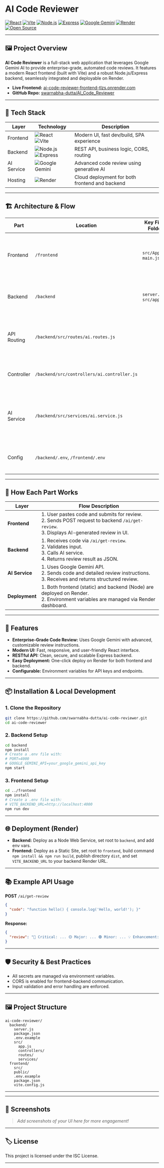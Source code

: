 # AI Code Reviewer

[![React](https://img.shields.io/badge/Frontend-React-61DAFB?logo=react)](https://react.dev/) 
[![Vite](https://img.shields.io/badge/Bundler-Vite-646CFF?logo=vite)](https://vitejs.dev/) 
[![Node.js](https://img.shields.io/badge/Backend-Node.js-339933?logo=node.js)](https://nodejs.org/) 
[![Express](https://img.shields.io/badge/API-Express-000000?logo=express)](https://expressjs.com/) 
[![Google Gemini](https://img.shields.io/badge/AI-Google%20Gemini-4285F4?logo=google)](https://ai.google.dev/) 
[![Render](https://img.shields.io/badge/Hosting-Render-46E3B7?logo=render)](https://render.com/) 
[![Open Source](https://img.shields.io/badge/License-ISC-blue)](LICENSE)

---

## 🖼️ Project Overview

**AI Code Reviewer** is a full-stack web application that leverages Google Gemini AI to provide enterprise-grade, automated code reviews. It features a modern React frontend (built with Vite) and a robust Node.js/Express backend, seamlessly integrated and deployable on Render.

- **Live Frontend:** [ai-code-reviewer-frontend-tlzs.onrender.com]()
- **GitHub Repo:** [swarnabha-dutta/AI_Code_Reviewer](https://github.com/swarnabha-dutta/AI_Code_Reviewer)

---

## 🚀 **Tech Stack**

| Layer      | Technology         | Description                                      |
|------------|--------------------|--------------------------------------------------|
| Frontend   | ![React](https://img.shields.io/badge/-React-61DAFB?logo=react) <br> ![Vite](https://img.shields.io/badge/-Vite-646CFF?logo=vite) | Modern UI, fast dev/build, SPA experience        |
| Backend    | ![Node.js](https://img.shields.io/badge/-Node.js-339933?logo=node.js) <br> ![Express](https://img.shields.io/badge/-Express-000000?logo=express) | REST API, business logic, CORS, routing          |
| AI Service | ![Google Gemini](https://img.shields.io/badge/-Google%20Gemini-4285F4?logo=google) | Advanced code review using generative AI         |
| Hosting    | ![Render](https://img.shields.io/badge/-Render-46E3B7?logo=render) | Cloud deployment for both frontend and backend   |

---

## 🏗️ Architecture & Flow

| Part         | Location         | Key Files / Folders                | Description                                                                                 |
|--------------|------------------|------------------------------------|---------------------------------------------------------------------------------------------|
| Frontend     | `/frontend`      | `src/App.jsx`, `main.jsx`          | React SPA for user interaction, code input, and displaying AI reviews                       |
| Backend      | `/backend`       | `server.js`, `src/app.js`          | Express server, API routing, CORS, JSON parsing                                             |
| API Routing  | `/backend/src/routes/ai.routes.js` |                            | Defines `/ai/get-review` POST endpoint for code review requests                             |
| Controller   | `/backend/src/controllers/ai.controller.js` |                | Handles API logic, input validation, error handling                                         |
| AI Service   | `/backend/src/services/ai.service.js` |                        | Integrates with Google Gemini API, applies enterprise-grade review instructions             |
| Config       | `/backend/.env`, `/frontend/.env`   |                        | Environment variables for API keys, backend URL, etc.                                       |

---

## 🔄 How Each Part Works

| Layer      | Flow Description                                                                                  |
|------------|--------------------------------------------------------------------------------------------------|
| **Frontend** | 1. User pastes code and submits for review.<br>2. Sends POST request to backend `/ai/get-review`.<br>3. Displays AI-generated review in UI. |
| **Backend**  | 1. Receives code via `/ai/get-review`.<br>2. Validates input.<br>3. Calls AI service.<br>4. Returns review result as JSON. |
| **AI Service** | 1. Uses Google Gemini API.<br>2. Sends code and detailed review instructions.<br>3. Receives and returns structured review. |
| **Deployment** | 1. Both frontend (static) and backend (Node) are deployed on Render.<br>2. Environment variables are managed via Render dashboard. |

---

## 🧩 Features

- **Enterprise-Grade Code Review:**  Uses Google Gemini with advanced, customizable review instructions.
- **Modern UI:**  Fast, responsive, and user-friendly React interface.
- **RESTful API:**  Clean, secure, and scalable Express backend.
- **Easy Deployment:**  One-click deploy on Render for both frontend and backend.
- **Configurable:**  Environment variables for API keys and endpoints.

---

## 📦 Installation & Local Development

### 1. **Clone the Repository**
```bash
git clone https://github.com/swarnabha-dutta/ai-code-reviewer.git
cd ai-code-reviewer
```

### 2. **Backend Setup**
```bash
cd backend
npm install
# Create a .env file with:
# PORT=4000
# GOOGLE_GEMINI_API=your_google_gemini_api_key
npm start
```

### 3. **Frontend Setup**
```bash
cd ../frontend
npm install
# Create a .env file with:
# VITE_BACKEND_URL=http://localhost:4000
npm run dev
```

---

## 🌐 Deployment (Render)

- **Backend:** Deploy as a Node Web Service, set root to `backend`, and add env vars.
- **Frontend:** Deploy as a Static Site, set root to `frontend`, build command `npm install && npm run build`, publish directory `dist`, and set `VITE_BACKEND_URL` to your backend Render URL.

---

## 📚 Example API Usage

**POST** `/ai/get-review`
```json
{
  "code": "function hello() { console.log('Hello, world!'); }"
}
```
**Response:**
```json
{
  "review": "🔴 Critical: ... 🟡 Major: ... 🟢 Minor: ... 💡 Enhancement: ..."
}
```

---

## 🛡️ Security & Best Practices

- All secrets are managed via environment variables.
- CORS is enabled for frontend-backend communication.
- Input validation and error handling are enforced.

---

## 🖼️ Project Structure

```
ai-code-reviewer/
  backend/
    server.js
    package.json
    .env.example
    src/
      app.js
      controllers/
      routes/
      services/
  frontend/
    src/
    public/
    .env.example
    package.json
    vite.config.js
```

---



---

## 📸 Screenshots

> _Add screenshots of your UI here for more engagement!_

---

## 🏷️ License

This project is licensed under the ISC License.


---
